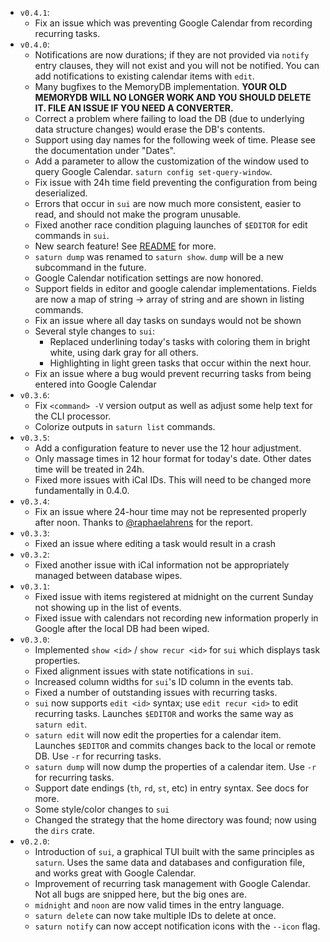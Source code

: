-   `v0.4.1`:
    -   Fix an issue which was preventing Google Calendar from recording recurring tasks.
-   `v0.4.0`:
    -   Notifications are now durations; if they are not provided via `notify` entry clauses, they will not exist and you will not be notified. You can add notifications to existing calendar items with `edit`.
    -   Many bugfixes to the MemoryDB implementation. **YOUR OLD MEMORYDB WILL NO LONGER WORK AND YOU SHOULD DELETE IT. FILE AN ISSUE IF YOU NEED A CONVERTER.**
    -   Correct a problem where failing to load the DB (due to underlying data structure changes) would erase the DB's contents.
    -   Support using day names for the following week of time. Please see the documentation under "Dates".
    -   Add a parameter to allow the customization of the window used to query Google Calendar. `saturn config set-query-window`.
    -   Fix issue with 24h time field preventing the configuration from being deserialized.
    -   Errors that occur in `sui` are now much more consistent, easier to read,
        and should not make the program unusable.
    -   Fixed another race condition plaguing launches of `$EDITOR` for edit commands in `sui`.
    -   New search feature! See [README](README.md) for more.
    -   `saturn dump` was renamed to `saturn show`. `dump` will be a new subcommand in the future.
    -   Google Calendar notification settings are now honored.
    -   Support fields in editor and google calendar implementations. Fields
        are now a map of string -> array of string and are shown in listing
        commands.
    -   Fix an issue where all day tasks on sundays would not be shown
    -   Several style changes to `sui`:
        -   Replaced underlining today's tasks with coloring them in bright
            white, using dark gray for all others.
        -   Highlighting in light green tasks that occur within the next hour.
    -   Fix an issue where a bug would prevent recurring tasks from being entered into Google Calendar
-   `v0.3.6`:
    -   Fix `<command> -V` version output as well as adjust some help text for the CLI processor.
    -   Colorize outputs in `saturn list` commands.
-   `v0.3.5`:
    -   Add a configuration feature to never use the 12 hour adjustment.
    -   Only massage times in 12 hour format for today's date. Other dates time will be treated in 24h.
    -   Fixed more issues with iCal IDs. This will need to be changed more fundamentally in 0.4.0.
-   `v0.3.4`:
    -   Fix an issue where 24-hour time may not be represented properly after
        noon. Thanks to [@raphaelahrens](https://github.com/raphaelahrens) for the report.
-   `v0.3.3`:
    -   Fixed an issue where editing a task would result in a crash
-   `v0.3.2`:
    -   Fixed another issue with iCal information not be appropriately managed
        between database wipes.
-   `v0.3.1`:
    -   Fixed issue with items registered at midnight on the current Sunday not
        showing up in the list of events.
    -   Fixed issue with calendars not recording new information properly in
        Google after the local DB had been wiped.
-   `v0.3.0`:
    -   Implemented `show <id>` / `show recur <id>` for `sui` which displays task properties.
    -   Fixed alignment issues with state notifications in `sui`.
    -   Increased column widths for `sui`'s ID column in the events tab.
    -   Fixed a number of outstanding issues with recurring tasks.
    -   `sui` now supports `edit <id>` syntax; use `edit recur <id>` to edit
        recurring tasks. Launches `$EDITOR` and works the same way as `saturn edit`.
    -   `saturn edit` will now edit the properties for a calendar item. Launches
        `$EDITOR` and commits changes back to the local or remote DB. Use `-r`
        for recurring tasks.
    -   `saturn dump` will now dump the properties of a calendar item. Use `-r`
        for recurring tasks.
    -   Support date endings (`th`, `rd`, `st`, etc) in entry syntax. See docs
        for more.
    -   Some style/color changes to `sui`
    -   Changed the strategy that the home directory was found; now using the
        `dirs` crate.
-   `v0.2.0`:
    -   Introduction of `sui`, a graphical TUI built with the same principles
        as `saturn`. Uses the same data and databases and configuration file,
        and works great with Google Calendar.
    -   Improvement of recurring task management with Google Calendar. Not all
        bugs are snipped here, but the big ones are.
    -   `midnight` and `noon` are now valid times in the entry language.
    -   `saturn delete` can now take multiple IDs to delete at once.
    -   `saturn notify` can now accept notification icons with the `--icon` flag.
